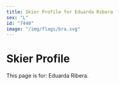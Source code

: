```yaml
---
title: Skier Profile for Eduarda Ribera
sex: "L"
id: "7448"
image: "/img/flags/bra.svg" 
---
```


# Skier Profile

This page is for: Eduarda Ribera.
    